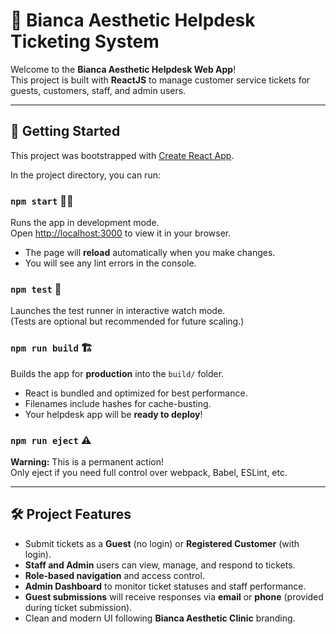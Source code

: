 # 💬 Bianca Aesthetic Helpdesk Ticketing System

Welcome to the **Bianca Aesthetic Helpdesk Web App**!  
This project is built with **ReactJS** to manage customer service tickets for guests, customers, staff, and admin users.

---

## 🚀 Getting Started

This project was bootstrapped with [Create React App](https://github.com/facebook/create-react-app).

In the project directory, you can run:

### `npm start` 🏃‍♂️
Runs the app in development mode.  
Open [http://localhost:3000](http://localhost:3000) to view it in your browser.

- The page will **reload** automatically when you make changes.
- You will see any lint errors in the console.

### `npm test` 🧪
Launches the test runner in interactive watch mode.  
(Tests are optional but recommended for future scaling.)

### `npm run build` 🏗️
Builds the app for **production** into the `build/` folder.

- React is bundled and optimized for best performance.
- Filenames include hashes for cache-busting.
- Your helpdesk app will be **ready to deploy**!

### `npm run eject` ⚠️
**Warning:** This is a permanent action!  
Only eject if you need full control over webpack, Babel, ESLint, etc.

---

## 🛠️ Project Features

- Submit tickets as a **Guest** (no login) or **Registered Customer** (with login).
- **Staff and Admin** users can view, manage, and respond to tickets.
- **Role-based navigation** and access control.
- **Admin Dashboard** to monitor ticket statuses and staff performance.
- **Guest submissions** will receive responses via **email** or **phone** (provided during ticket submission).
- Clean and modern UI following **Bianca Aesthetic Clinic** branding.
